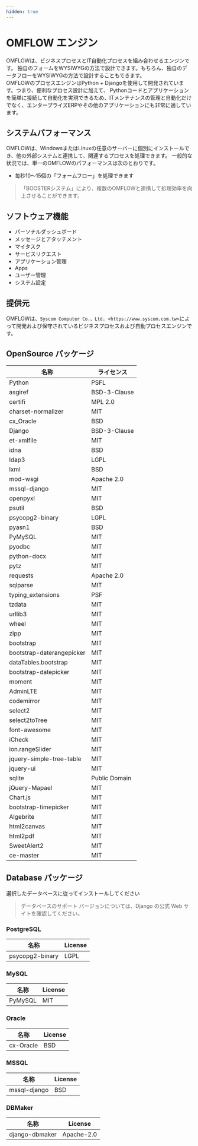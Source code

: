 ```yaml
---
hidden: true
---
```


# OMFLOW エンジン

OMFLOWは、ビジネスプロセスとIT自動化プロセスを組み合わせるエンジンです。 独自のフォームをWYSIWYGの方法で設計できます。もちろん、独自のデータフローをWYSIWYGの方法で設計することもできます。\
OMFLOWのプロセスエンジンはPython + Djangoを使用して開発されています。つまり、便利なプロセス設計に加えて、 Pythonコードとアプリケーションを簡単に接続して自動化を実現できるため、ITメンテナンスの管理と自動化だけでなく、エンタープライズERPやその他のアプリケーションにも非常に適しています。

## システムパフォーマンス

OMFLOWは、WindowsまたはLinuxの任意のサーバーに個別にインストールでき、他の外部システムと連携して、関連するプロセスを処理できます。 一般的な状況では、単一のOMFLOWのパフォーマンスは次のとおりです。

* 毎秒10〜15個の「フォームフロー」を処理できます

> 「BOOSTERシステム」により、複数のOMFLOWと連携して処理効率を向上させることができます。

## ソフトウェア機能

* パーソナルダッシュボード
* メッセージとアタッチメント
* マイタスク
* サービスリクエスト
* アプリケーション管理
* Apps
* ユーザー管理
* システム設定

## 提供元

OMFLOWは、`Syscom Computer Co.、Ltd. <https://www.syscom.com.tw>`によって開発および保守されているビジネスプロセスおよび自動プロセスエンジンです。

## OpenSource パッケージ

| 名称                        | ライセンス         |
| ------------------------- | ------------- |
| Python                    | PSFL          |
| asgiref                   | BSD-3-Clause  |
| certifi                   | MPL 2.0       |
| charset-normalizer        | MIT           |
| cx\_Oracle                | BSD           |
| Django                    | BSD-3-Clause  |
| et-xmlfile                | MIT           |
| idna                      | BSD           |
| ldap3                     | LGPL          |
| lxml                      | BSD           |
| mod-wsgi                  | Apache 2.0    |
| mssql-django              | MIT           |
| openpyxl                  | MIT           |
| psutil                    | BSD           |
| psycopg2-binary           | LGPL          |
| pyasn1                    | BSD           |
| PyMySQL                   | MIT           |
| pyodbc                    | MIT           |
| python-docx               | MIT           |
| pytz                      | MIT           |
| requests                  | Apache 2.0    |
| sqlparse                  | MIT           |
| typing\_extensions        | PSF           |
| tzdata                    | MIT           |
| urllib3                   | MIT           |
| wheel                     | MIT           |
| zipp                      | MIT           |
| bootstrap                 | MIT           |
| bootstrap-daterangepicker | MIT           |
| dataTables.bootstrap      | MIT           |
| bootstrap-datepicker      | MIT           |
| moment                    | MIT           |
| AdminLTE                  | MIT           |
| codemirror                | MIT           |
| select2                   | MIT           |
| select2toTree             | MIT           |
| font-awesome              | MIT           |
| iCheck                    | MIT           |
| ion.rangeSlider           | MIT           |
| jquery-simple-tree-table  | MIT           |
| jquery-ui                 | MIT           |
| sqlite                    | Public Domain |
| jQuery-Mapael             | MIT           |
| Chart.js                  | MIT           |
| bootstrap-timepicker      | MIT           |
| Algebrite                 | MIT           |
| html2canvas               | MIT           |
| html2pdf                  | MIT           |
| SweetAlert2               | MIT           |
| ce-master                 | MIT           |

## Database パッケージ

選択したデータベースに従ってインストールしてください

> データベースのサポート バージョンについては、Django の公式 Web サイトを確認してください。

### PostgreSQL

| 名称              | License |
| --------------- | ------- |
| psycopg2-binary | LGPL    |

### MySQL

| 名称      | License |
| ------- | ------- |
| PyMySQL | MIT     |

### Oracle

| 名称        | License |
| --------- | ------- |
| cx-Oracle | BSD     |

### MSSQL

| 名称           | License |
| ------------ | ------- |
| mssql-django | BSD     |

### DBMaker

| 名称             | License    |
| -------------- | ---------- |
| django-dbmaker | Apache-2.0 |
